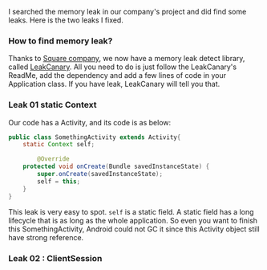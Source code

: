 I searched the memory leak in our company's project and did find some leaks. Here is the two leaks I fixed.

### How to find memory leak?
Thanks to [Square company](https://github.com/square), we now have a memory leak detect library, called [LeakCanary](https://github.com/square/leakcanary). All you need to do is just follow the LeakCanary's ReadMe, add the dependency and add a few lines of code in your Application class. If you have leak, LeakCanary will tell you that.


### Leak 01 static Context
Our code has a Activity, and its code is as below:

```java
public class SomethingActivity extends Activity{
    static Context self;

        @Override
    protected void onCreate(Bundle savedInstanceState) {
        super.onCreate(savedInstanceState);
        self = this;
    }
}
```

This leak is very easy to spot. `self` is a static field. A static field has a long lifecycle that is as long as the whole application. So even you want to finish this SomethingActivity, Android could not GC it since this Activity object still have strong reference.


### Leak 02 : ClientSession
